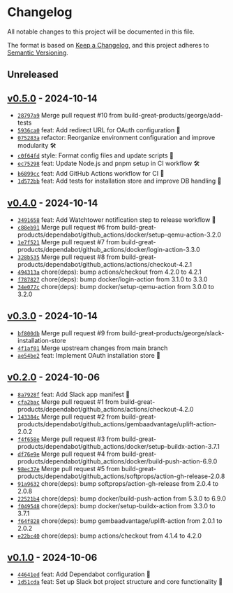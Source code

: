# Changelog

All notable changes to this project will be documented in this file.

The format is based on [Keep a Changelog](https://keepachangelog.com/en/1.0.0/), and this project adheres to [Semantic Versioning](https://semver.org/spec/v2.0.0.html).

## Unreleased

## [v0.5.0](https://github.com/build-great-products/slack-bot/releases/tag/v0.5.0) - 2024-10-14

- [`28797a9`](https://github.com/build-great-products/slack-bot/commit/28797a91a61642787ff6d3136fb197b3e2d8e034) Merge pull request #10 from build-great-products/george/add-tests
- [`5936ca0`](https://github.com/build-great-products/slack-bot/commit/5936ca0fa81cf39324084ac94795ce923e255723) feat: Add redirect URL for OAuth configuration 🔐
- [`075283a`](https://github.com/build-great-products/slack-bot/commit/075283aecdf142b8635b02a740a09b2bab7f5b24) refactor: Reorganize environment configuration and improve modularity 🛠️
- [`c0f64fd`](https://github.com/build-great-products/slack-bot/commit/c0f64fdc27c2efe351832f9be13b68834aa9dc53) style: Format config files and update scripts 🎨
- [`ec75298`](https://github.com/build-great-products/slack-bot/commit/ec752985a51fdfd260ab0cff5b59a60399834e8c) feat: Update Node.js and pnpm setup in CI workflow 🛠️
- [`b6899cc`](https://github.com/build-great-products/slack-bot/commit/b6899ccaceed27d9c8f4cd9751444a86b21f0369) feat: Add GitHub Actions workflow for CI 🚀
- [`1d572bb`](https://github.com/build-great-products/slack-bot/commit/1d572bb12ae3bce6582e4ce4384c15890249ef01) feat: Add tests for installation store and improve DB handling 🧪

## [v0.4.0](https://github.com/build-great-products/slack-bot/releases/tag/v0.4.0) - 2024-10-14

- [`3491658`](https://github.com/build-great-products/slack-bot/commit/3491658082ac80cc6d784e44088ddf8be7b4c901) feat: Add Watchtower notification step to release workflow 🐳
- [`c88eb91`](https://github.com/build-great-products/slack-bot/commit/c88eb914b7059f92130f01f4496543f2e5133f77) Merge pull request #6 from build-great-products/dependabot/github_actions/docker/setup-qemu-action-3.2.0
- [`1e7f521`](https://github.com/build-great-products/slack-bot/commit/1e7f52181c67c948b1938cda93458035d5dd6465) Merge pull request #7 from build-great-products/dependabot/github_actions/docker/login-action-3.3.0
- [`328b535`](https://github.com/build-great-products/slack-bot/commit/328b535dcf05e468172215b94095b1d016793df8) Merge pull request #8 from build-great-products/dependabot/github_actions/actions/checkout-4.2.1
- [`494313a`](https://github.com/build-great-products/slack-bot/commit/494313a4b740cc51c48cff3e8c4cb8ff55b5cb67) chore(deps): bump actions/checkout from 4.2.0 to 4.2.1
- [`f787827`](https://github.com/build-great-products/slack-bot/commit/f7878270902cef2faefa8b0bb6ccdab92d3ef166) chore(deps): bump docker/login-action from 3.1.0 to 3.3.0
- [`34e077c`](https://github.com/build-great-products/slack-bot/commit/34e077c7e4e2ee99ebdedd245329ba2757821cf7) chore(deps): bump docker/setup-qemu-action from 3.0.0 to 3.2.0

## [v0.3.0](https://github.com/build-great-products/slack-bot/releases/tag/v0.3.0) - 2024-10-14

- [`bf800db`](https://github.com/build-great-products/slack-bot/commit/bf800dbcb82923c71e008f01cc50a0275fc7c244) Merge pull request #9 from build-great-products/george/slack-installation-store
- [`4f1af01`](https://github.com/build-great-products/slack-bot/commit/4f1af01ef47aefda378c16fc98e1611f822737bc) Merge upstream changes from main branch
- [`ae54be2`](https://github.com/build-great-products/slack-bot/commit/ae54be2c02503787fba5acc3439fbbbef5ffbde9) feat: Implement OAuth installation store 🔐

## [v0.2.0](https://github.com/build-great-products/slack-bot/releases/tag/v0.2.0) - 2024-10-06

- [`8a7928f`](https://github.com/build-great-products/slack-bot/commit/8a7928f6adba164b85696bcf38680aa62ae1ef8d) feat: Add Slack app manifest 🚀
- [`cfa2bac`](https://github.com/build-great-products/slack-bot/commit/cfa2bacf6fbec57705cfb31ca59aad52d9f656d3) Merge pull request #1 from build-great-products/dependabot/github_actions/actions/checkout-4.2.0
- [`143384c`](https://github.com/build-great-products/slack-bot/commit/143384ca6ea548ae9be460c44ac7cc9057ece65d) Merge pull request #2 from build-great-products/dependabot/github_actions/gembaadvantage/uplift-action-2.0.2
- [`f4f658e`](https://github.com/build-great-products/slack-bot/commit/f4f658eefbe24025d6ebc6acb05c25073c09f86f) Merge pull request #3 from build-great-products/dependabot/github_actions/docker/setup-buildx-action-3.7.1
- [`df76e9e`](https://github.com/build-great-products/slack-bot/commit/df76e9e73a09874d18cb5aa3dc75c732acdd0a3b) Merge pull request #4 from build-great-products/dependabot/github_actions/docker/build-push-action-6.9.0
- [`98ec37e`](https://github.com/build-great-products/slack-bot/commit/98ec37e0b5cf489134c2919abfc4f8108c44d53f) Merge pull request #5 from build-great-products/dependabot/github_actions/softprops/action-gh-release-2.0.8
- [`91a9632`](https://github.com/build-great-products/slack-bot/commit/91a96326d11b4d59ba4bb4384e42f2ad19453e7c) chore(deps): bump softprops/action-gh-release from 2.0.4 to 2.0.8
- [`22521b4`](https://github.com/build-great-products/slack-bot/commit/22521b48367f31aba3b3815ec404eefd0f229d5c) chore(deps): bump docker/build-push-action from 5.3.0 to 6.9.0
- [`f049548`](https://github.com/build-great-products/slack-bot/commit/f049548658bda9bf19db450dddbab1c3a9048a13) chore(deps): bump docker/setup-buildx-action from 3.3.0 to 3.7.1
- [`f64f828`](https://github.com/build-great-products/slack-bot/commit/f64f82872bce178d796b484102e87e5a79f3cfa3) chore(deps): bump gembaadvantage/uplift-action from 2.0.1 to 2.0.2
- [`e22bc40`](https://github.com/build-great-products/slack-bot/commit/e22bc40c3c6942ff57e81caa5d01d2ebc5581ae5) chore(deps): bump actions/checkout from 4.1.4 to 4.2.0

## [v0.1.0](https://github.com/build-great-products/slack-bot/releases/tag/v0.1.0) - 2024-10-06

- [`44641ed`](https://github.com/build-great-products/slack-bot/commit/44641edb3987f6c1295e9ba3a479cf327fcd6fb7) feat: Add Dependabot configuration 🤖
- [`1d51cda`](https://github.com/build-great-products/slack-bot/commit/1d51cdae0b7a5ba753198796f559cf1e43d11015) feat: Set up Slack bot project structure and core functionality 🚀
